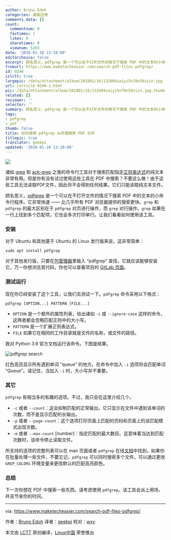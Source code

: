 ```yaml
---
author: Bruno Edoh
categories: 桌面应用
comments_data: []
count:
  commentnum: 0
  favtimes: 1
  likes: 0
  sharetimes: 0
  viewnum: 5203
date: '2018-01-18 13:18:00'
editorchoice: false
excerpt: 顾名思义，pdfgrep 是一个可以在不打开文件的情况下搜索 PDF 中的文本的小命令行程序。它非常快速 —— 比几乎所有 PDF 浏览器提供的搜索更快。
fromurl: https://www.maketecheasier.com/search-pdf-files-pdfgrep/
id: 9246
islctt: true
largepic: /data/attachment/album/201801/16/132004ioiyi5n78n58ziin.jpg
url: /article-9246-1.html
pic: /data/attachment/album/201801/16/132004ioiyi5n78n58ziin.jpg.thumb.jpg
related: []
reviewer: ''
selector: ''
summary: 顾名思义，pdfgrep 是一个可以在不打开文件的情况下搜索 PDF 中的文本的小命令行程序。它非常快速 —— 比几乎所有 PDF 浏览器提供的搜索更快。
tags:
- pdfgrep
- pdf
thumb: false
title: 如何使用 pdfgrep 从终端搜索 PDF 文件
titlepic: true
translator: geekpi
updated: '2018-01-18 13:18:00'
---
```


![](/data/attachment/album/201801/16/132004ioiyi5n78n58ziin.jpg)


诸如 [grep](https://www.maketecheasier.com/what-is-grep-and-uses/) 和 [ack-grep](https://www.maketecheasier.com/ack-a-better-grep/) 之类的命令行工具对于搜索匹配指定[正则表达式](https://www.maketecheasier.com/the-beginner-guide-to-regular-expressions/)的纯文本非常有用。但是你有没有试过使用这些工具在 PDF 中搜索？不要这么做！由于这些工具无法读取PDF文件，因此你不会得到任何结果。它们只能读取纯文本文件。


顾名思义，[pdfgrep](https://pdfgrep.org/) 是一个可以在不打开文件的情况下搜索 PDF 中的文本的小命令行程序。它非常快速 —— 比几乎所有 PDF 浏览器提供的搜索更快。`grep` 和 `pdfgrep` 的最大区别在于 `pdfgrep` 对页进行操作，而 `grep` 对行操作。`grep` 如果在一行上找到多个匹配项，它也会多次打印单行。让我们看看如何使用该工具。


### 安装


对于 Ubuntu 和其他基于 Ubuntu 的 Linux 发行版来说，这非常简单：



```
sudo apt install pdfgrep

```

对于其他发行版，只要在[包管理器](https://www.maketecheasier.com/install-software-in-various-linux-distros/)里输入 “pdfgrep” 查找，它就应该能够安装它。万一你想浏览其代码，你也可以查看项目的 [GitLab 页面](https://gitlab.com/pdfgrep/pdfgrep)。


### 测试运行


现在你已经安装了这个工具，让我们去测试一下。`pdfgrep` 命令采用以下格式：



```
pdfgrep [OPTION...] PATTERN [FILE...]

```

* `OPTION` 是一个额外的属性列表，给出诸如 `-i` 或 `--ignore-case` 这样的命令，这两者都会忽略匹配正则中的大小写。
* `PATTERN` 是一个扩展正则表达式。
* `FILE` 如果它在相同的工作目录就是文件的名称，或文件的路径。


我对 Python 3.6 官方文档运行该命令。下图是结果。


![pdfgrep search](/data/attachment/album/201801/16/132005kwnwdjgo6d76wigi.png "pdfgrep search")


红色高亮显示所有遇到单词 “queue” 的地方。在命令中加入 `-i` 选项将会匹配单词 “Queue”。请记住，当加入 `-i` 时，大小写并不重要。


### 其它


`pdfgrep` 有相当多的有趣的选项。不过，我只会在这里介绍几个。


* `-c` 或者 `--count`：这会抑制匹配的正常输出。它只显示在文件中遇到该单词的次数，而不是显示匹配的长输出。
* `-p` 或者 `--page-count`：这个选项打印页面上匹配的页码和页面上的该匹配模式出现次数。
* `-m` 或者 `--max-count` [number]：指定匹配的最大数目。这意味着当达到匹配次数时，该命令停止读取文件。


所支持的选项的完整列表可以在 man 页面或者 `pdfgrep` 在线[文档](https://pdfgrep.org/doc.html)中找到。如果你在批量处理一些文件，不要忘记，`pdfgrep` 可以同时搜索多个文件。可以通过更改 `GREP_COLORS` 环境变量来更改默认的匹配高亮颜色。


### 总结


下一次你想在 PDF 中搜索一些东西。请考虑使用 `pdfgrep`。该工具会派上用场，并且节省你的时间。




---


via: <https://www.maketecheasier.com/search-pdf-files-pdfgrep/>


作者：[Bruno Edoh](https://www.maketecheasier.com) 译者：[geekpi](https://github.com/geekpi) 校对：[wxy](https://github.com/wxy)


本文由 [LCTT](https://github.com/LCTT/TranslateProject) 原创编译，[Linux中国](https://linux.cn/) 荣誉推出